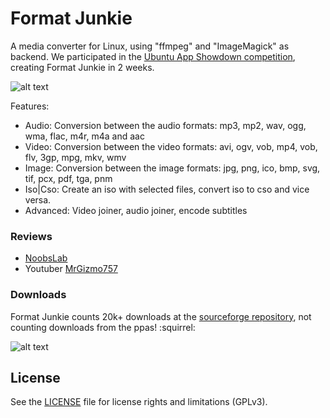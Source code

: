 # Format Junkie

A media converter for Linux, using "ffmpeg" and "ImageMagick" as backend. We participated in the [Ubuntu App Showdown competition](https://www.omgubuntu.co.uk/2012/08/20-must-have-ubuntu-showdown-apps), creating Format Junkie in 2 weeks.

![alt text](https://i.imgur.com/2Ao2CcS.jpg)

Features:
* Audio: Conversion between the audio formats: mp3, mp2, wav, ogg, wma, flac, m4r, m4a and aac
* Video: Conversion between the video formats: avi, ogv, vob, mp4, vob, flv, 3gp, mpg, mkv, wmv
* Image: Conversion between the image formats: jpg, png, ico, bmp, svg, tif, pcx, pdf, tga, pnm
* Iso|Cso: Create an iso with selected files, convert iso to cso and vice versa.
* Advanced: Video joiner, audio joiner, encode subtitles

### Reviews

* [NoobsLab](https://www.noobslab.com/2014/01/format-junkie-converter-for-ubuntu.html)
* Youtuber [MrGizmo757](https://www.youtube.com/watch?v=k2j2EPibuh0)

### Downloads

Format Junkie counts 20k+ downloads at the [sourceforge repository](https://sourceforge.net/projects/format-junkie/), not counting downloads from the ppas! :squirrel:

![alt text](https://i.imgur.com/AyvWLVx.png)

## License
See the [LICENSE](https://github.com/LeonVitanos/Format-Junkie/blob/master/LICENSE) file for license rights and limitations (GPLv3).
